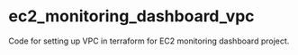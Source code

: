 # ec2_monitoring_dashboard_vpc
Code for setting up VPC in terraform for EC2 monitoring dashboard project.
